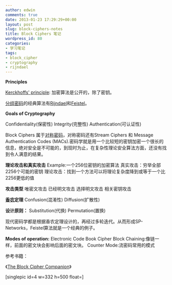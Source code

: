 ```yaml
---
author: edwin
comments: true
date: 2013-01-23 17:29:29+00:00
layout: post
slug: block-ciphers-notes
title: Block Ciphers 笔记
wordpress_id: 80
categories:
- 学习笔记
tags:
- block_cipher
- cryptography
- rijndael
---
```


**Principles**

[Kerckhoffs' principle](http://en.wikipedia.org/wiki/Kerckhoffs%27s_principle):
加密算法是公开的，除了密钥。

[分组密码](http://en.wikipedia.org/wiki/Block_cipher)的经典算法有[Rijndael](http://en.wikipedia.org/wiki/Rijndael)和[Feistel](http://en.wikipedia.org/wiki/Feistel_cipher)。

**Goals of Cryptography**

Confidentiality(保密性)
Integrity(完整性)
Authentication(可认证性)

Block Ciphers 属于[对称密码](http://en.wikipedia.org/wiki/Symmetric-key_algorithm)，对称密码还有Stream Ciphers 和 Message Authentication
Codes (MACs).密码学就是用一个比较短的密钥加密一个很长的信息，绝对安全是不可能的，到现时为止，在复杂性理论安全算法方面，还没有找到令人满意的结果。

**理论攻击和真实攻击**
Example:一个256位密钥的加密算法
真实攻击：穷举全部2256个可能的密钥
理论攻击：找到一个方法可以将理论复杂度降到或等于一个比2256更低的值

**攻击类型**
唯密文攻击
已经明文攻击
选择明文攻击
相关密钥攻击

**[香农](http://en.wikipedia.org/wiki/Claude_Shannon)定理**
Confusion(混淆性)
Diffusion(扩散性)

**设计原则：**
Substitution(代换)
Permutation(置换)

现代密码学都是根据香农定理设计的，再经过多轮迭代。从而形成SP-Networks，Feistel算法就是一个经典的例子。



**Modes of operation:**
Electronic Code Book
Cipher Block Chaining:像链一样，前面的密文块会影响后面的密文块。
Counter Mode:流密码常用的模式

参考书籍：

《[The Block Cipher Companion](http://www.amazon.cn/s/ref=nb_sb_noss?__mk_zh_CN=%E4%BA%9A%E9%A9%AC%E9%80%8A%E7%BD%91%E7%AB%99&url=search-alias%3Daps&field-keywords=block+cipher+companion)》

[singlepic id=4 w=332 h=500 float=]
